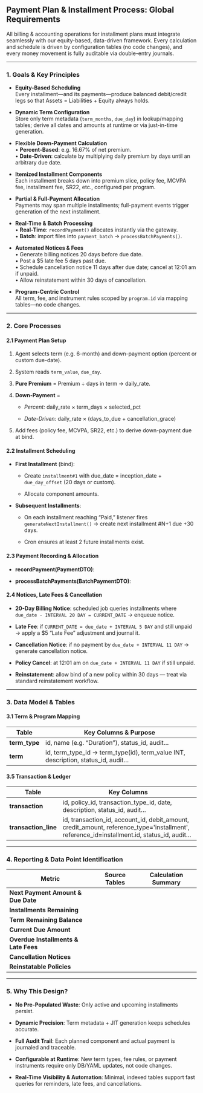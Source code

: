 ## **Payment Plan & Installment Process: Global Requirements**

All billing & accounting operations for installment plans must integrate seamlessly with our equity-based, data-driven framework. Every calculation and schedule is driven by configuration tables (no code changes), and every money movement is fully auditable via double-entry journals.

---

### **1\. Goals & Key Principles**

* **Equity-Based Scheduling**  
   Every installment—and its payments—produce balanced debit/credit legs so that Assets \= Liabilities \+ Equity always holds.

* **Dynamic Term Configuration**  
   Store only term metadata (`term_months`, `due_day`) in lookup/mapping tables; derive all dates and amounts at runtime or via just-in-time generation.

* **Flexible Down-Payment Calculation**  
   • **Percent-Based**: e.g. 16.67% of net premium.  
   • **Date-Driven**: calculate by multiplying daily premium by days until an arbitrary due date.

* **Itemized Installment Components**  
   Each installment breaks down into premium slice, policy fee, MCVPA fee, installment fee, SR22, etc., configured per program.

* **Partial & Full-Payment Allocation**  
   Payments may span multiple installments; full-payment events trigger generation of the next installment.

* **Real-Time & Batch Processing**  
   • **Real-Time**: `recordPayment()` allocates instantly via the gateway.  
   • **Batch**: import files into `payment_batch` → `processBatchPayments()`.

* **Automated Notices & Fees**  
   • Generate billing notices 20 days before due date.  
   • Post a $5 late fee 5 days past due.  
   • Schedule cancellation notice 11 days after due date; cancel at 12:01 am if unpaid.  
   • Allow reinstatement within 30 days of cancellation.

* **Program-Centric Control**  
   All term, fee, and instrument rules scoped by `program.id` via mapping tables—no code changes.

---

### **2\. Core Processes**

#### **2.1 Payment Plan Setup**

1. Agent selects term (e.g. 6-month) and down-payment option (percent or custom due-date).

2. System reads `term_value`, `due_day`.

3. **Pure Premium** \= Premium ÷ days in term → daily\_rate.

4. **Down-Payment** \=

   * *Percent:* daily\_rate × term\_days × selected\_pct

   * *Date-Driven:* daily\_rate × (days\_to\_due \+ cancellation\_grace)

5. Add fees (policy fee, MCVPA, SR22, etc.) to derive down-payment due at bind.

#### **2.2 Installment Scheduling**

* **First Installment** (bind):

  * Create `installment#1` with due\_date \= inception\_date \+ `due_day_offset` (20 days or custom).

  * Allocate component amounts.

* **Subsequent Installments**:

  * On each installment reaching “Paid,” listener fires `generateNextInstallment()` → create next installment \#N+1 due \+30 days.

  * Cron ensures at least 2 future installments exist.

#### **2.3 Payment Recording & Allocation**

* **recordPayment(PaymentDTO)**:

  
* **processBatchPayments(BatchPaymentDTO)**:

  

#### **2.4 Notices, Late Fees & Cancellation**

* **20-Day Billing Notice**: scheduled job queries installments where `due_date - INTERVAL 20 DAY = CURRENT_DATE` → enqueue notice.

* **Late Fee**: if `CURRENT_DATE = due_date + INTERVAL 5 DAY` and still unpaid → apply a $5 “Late Fee” adjustment and journal it.

* **Cancellation Notice**: if no payment by `due_date + INTERVAL 11 DAY` → generate cancellation notice.

* **Policy Cancel**: at 12:01 am on `due_date + INTERVAL 11 DAY` if still unpaid.

* **Reinstatement**: allow bind of a new policy within 30 days — treat via standard reinstatement workflow.

---

### **3\. Data Model & Tables**

#### **3.1 Term & Program Mapping**

| Table | Key Columns & Purpose |
| ----- | ----- |
| **term\_type** | id, name (e.g. “Duration”), status\_id, audit… |
| **term** | id, term\_type\_id → term\_type(id), term\_value INT, description, status\_id, audit… |

#### **3.5 Transaction & Ledger**

| Table | Key Columns |
| ----- | ----- |
| **transaction** | id, policy\_id, transaction\_type\_id, date, description, status\_id, audit… |
| **transaction\_line** | id, transaction\_id, account\_id, debit\_amount, credit\_amount, reference\_type='installment', reference\_id=installment.id, status\_id, audit… |

---

### **4\. Reporting & Data Point Identification**

| Metric | Source Tables | Calculation Summary |
| ----- | ----- | ----- |
| **Next Payment Amount & Due Date** |
| **Installments Remaining** |
| **Term Remaining Balance** |
| **Current Due Amount** |
| **Overdue Installments & Late Fees** |
| **Cancellation Notices** |
| **Reinstatable Policies** |

---

### **5\. Why This Design?**

* **No Pre-Populated Waste**: Only active and upcoming installments persist.

* **Dynamic Precision**: Term metadata \+ JIT generation keeps schedules accurate.

* **Full Audit Trail**: Each planned component and actual payment is journaled and traceable.

* **Configurable at Runtime**: New term types, fee rules, or payment instruments require only DB/YAML updates, not code changes.

* **Real-Time Visibility & Automation**: Minimal, indexed tables support fast queries for reminders, late fees, and cancellations.

